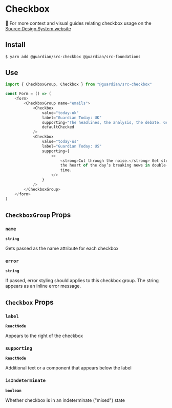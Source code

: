 # Checkbox

📣 For more context and visual guides relating checkbox usage on the [Source Design System website](https://zeroheight.com/2a1e5182b/p/466fad)

## Install

```sh
$ yarn add @guardian/src-checkbox @guardian/src-foundations
```

## Use

```js
import { CheckboxGroup, Checkbox } from "@guardian/src-checkbox"

const Form = () => (
    <form>
        <CheckboxGroup name="emails">
            <Checkbox
                value="today-uk"
                label="Guardian Today: UK"
                supporting="The headlines, the analysis, the debate. Get the whole picture from a source you trust."
                defaultChecked
            />
            <Checkbox
                value="today-us"
                label="Guardian Today: US"
                supporting={
                    <>
                        <strong>Cut through the noise.</strong> Get straight to
                        the heart of the day’s breaking news in double-quick
                        time.
                    </>
                }
            />
        </CheckboxGroup>
    </form>
)
```

## `CheckboxGroup` Props

### `name`

**`string`**

Gets passed as the name attribute for each checkbox

### `error`

**`string`**

If passed, error styling should applies to this checkbox group. The string appears as an inline error message.

## `Checkbox` Props

### `label`

**`ReactNode`**

Appears to the right of the checkbox

### `supporting`

**`ReactNode`**

Additional text or a component that appears below the label

### `isIndeterminate`

**`boolean`**

Whether checkbox is in an indeterminate ("mixed") state
